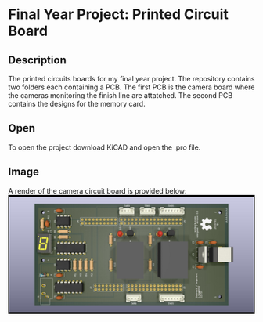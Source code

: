 # Final Year Project: Printed Circuit Board

## Description
The printed circuits boards for my final year project. The repository contains two folders each containing a PCB. The first PCB is the camera board where the cameras monitoring the finish line are attatched. The second PCB contains the designs for the memory card.

## Open
To open the project download KiCAD and open the .pro file.

## Image
A render of the camera circuit board is provided below:
![alt text](https://github.com/sonbesie/final_year_project_pcb/blob/main/camera_board/pcb.jpg?raw=true)
